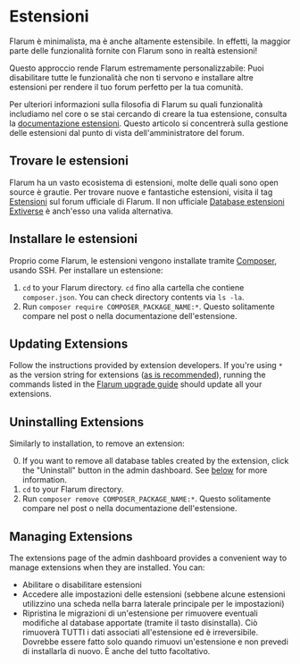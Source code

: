 # Estensioni

Flarum è minimalista, ma è anche altamente estensibile. In effetti, la maggior parte delle funzionalità fornite con Flarum sono in realtà estensioni!

Questo approccio rende Flarum estremamente personalizzabile: Puoi disabilitare tutte le funzionalità che non ti servono e installare altre estensioni per rendere il tuo forum perfetto per la tua comunità.

Per ulteriori informazioni sulla filosofia di Flarum su quali funzionalità includiamo nel core o se stai cercando di creare la tua estensione, consulta la  [documentazione estensioni](extend/README.md). Questo articolo si concentrerà sulla gestione delle estensioni dal punto di vista dell'amministratore del forum.

## Trovare le estensioni

Flarum ha un vasto ecosistema di estensioni, molte delle quali sono open source è grautie. Per trovare nuove e fantastiche estensioni, visita il tag [Estensioni](https://discuss.flarum.org/t/extensions) sul forum ufficiale di Flarum. Il non ufficiale [Database estensioni Extiverse](https://extiverse.com/) è anch'esso una valida alternativa.

## Installare le estensioni

Proprio come Flarum, le estensioni vengono installate tramite [Composer](https://getcomposer.org), usando SSH. Per installare un estensione:

1. `cd` to your Flarum directory. `cd`  fino alla cartella che contiene  `composer.json`. You can check directory contents via `ls -la`.
2. Run `composer require COMPOSER_PACKAGE_NAME:*`. Questo solitamente compare nel post o nella documentazione dell'estensione.

## Updating Extensions

Follow the instructions provided by extension developers. If you're using `*` as the version string for extensions ([as is recommended](composer.md)), running the commands listed in the [Flarum upgrade guide](update.md) should update all your extensions.

## Uninstalling Extensions

Similarly to installation, to remove an extension:

0. If you want to remove all database tables created by the extension, click the "Uninstall" button in the admin dashboard. See [below](#managing-extensions) for more information.
1. `cd` to your Flarum directory.
2. Run `composer remove COMPOSER_PACKAGE_NAME:*`. Questo solitamente compare nel post o nella documentazione dell'estensione.

## Managing Extensions

The extensions page of the admin dashboard provides a convenient way to manage extensions when they are installed. You can:

- Abilitare o disabilitare estensioni
- Accedere alle impostazioni delle estensioni (sebbene alcune estensioni utilizzino una scheda nella barra laterale principale per le impostazioni)
- Ripristina le migrazioni di un'estensione per rimuovere eventuali modifiche al database apportate (tramite il tasto disinstalla). Ciò rimuoverà TUTTI i dati associati all'estensione ed è irreversibile. Dovrebbe essere fatto solo quando rimuovi un'estensione e non prevedi di installarla di nuovo. È anche del tutto facoltativo.
